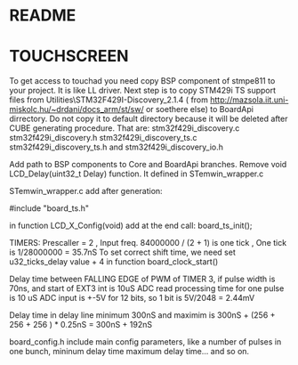 # README #

# TOUCHSCREEN

To get access to touchad you need copy BSP component of stmpe811 to your project. It is  like LL driver. 
Next step is to  copy STM429i TS support files from Utilities\STM32F429I-Discovery_2.1.4
( from http://mazsola.iit.uni-miskolc.hu/~drdani/docs_arm/st/sw/  or soethere else)
to BoardApi dirrectory. Do not copy it to default directory because it will be deleted after CUBE generating procedure. 
That are: 
stm32f429i_discovery.c
stm32f429i_discovery.h
stm32f429i_discovery_ts.c
stm32f429i_discovery_ts.h
and
stm32f429i_discovery_io.h

Add path to BSP components to Core and BoardApi branches.
Remove void LCD_Delay(uint32_t Delay) function. It defined in STemwin_wrapper.c


STemwin_wrapper.c
add after generation:

#include "board_ts.h"

in function 
LCD_X_Config(void) 
add at the end  call:
board_ts_init();


TIMERS:
Prescaller = 2 ,
Input freq. 84000000 / (2 + 1) is one tick , One tick is 1/28000000 = 35.7nS
To set correct shift time, we need set u32_ticks_delay value + 4 in function board_clock_start()

Delay time between FALLING EDGE of PWM of TIMER 3, if pulse width is 70ns,  and start of EXT3 int is 10uS
ADC read processing time for one pulse is 10 uS
ADC input is +-5V for 12 bits, so 1 bit is 5V/2048 = 2.44mV



Delay time in delay line minimum 300nS and maximim is  300nS + (256 + 256 + 256 ) * 0.25nS = 300nS + 192nS  

 
board_config.h    include main config parameters, like a number of pulses in one bunch, mininum delay time
maximum delay time... and so on.






















  